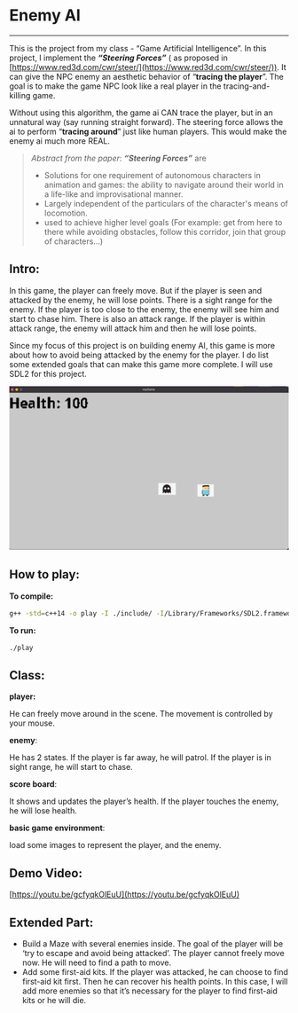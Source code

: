 # Enemy AI

---

This is the project from my class - “Game Artificial Intelligence”. In this project, I implement the ***“Steering Forces”*** ( as proposed in [https://www.red3d.com/cwr/steer/](https://www.red3d.com/cwr/steer/)). It can give the NPC enemy an aesthetic behavior of “**tracing the player**”. The goal is to make the game NPC look like a real player in the tracing-and-killing game. 

Without using this algorithm, the game ai CAN trace the player, but in an unnatural way (say running straight forward). The steering force allows the ai to perform “**tracing around**” just like human players. This would make the enemy ai much more REAL.
<br>

> *Abstract from the paper*: ***“Steering Forces”*** are
> * Solutions for one requirement of autonomous characters in animation and games: the ability to navigate around their world in a life-like and improvisational manner. 
> * Largely independent of the particulars of the character's means of locomotion. 
> * used to achieve higher level goals (For example: get from here to there while avoiding obstacles, follow this corridor, join that group of characters...)


## Intro:

In this game, the player can freely move. But if the player is seen and attacked by the
enemy, he will lose points. There is a sight range for the enemy. If the player is too close
to the enemy, the enemy will see him and start to chase him. There is also an attack
range. If the player is within attack range, the enemy will attack him and then he will lose
points. 

Since my focus of this project is on building enemy AI, this game is more about
how to avoid being attacked by the enemy for the player. I do list some extended goals that can make this game more complete. I will use SDL2 for this project.

 

![game.png](game.png)

## How to play:

**To compile:**

```bash
g++ -std=c++14 -o play -I ./include/ -I/Library/Frameworks/SDL2.framework/Headers ./*.cpp -F/Library/Frameworks -framework SDL2 -I/Library/Frameworks/SDL2_image.framework/Headers -F/Library/Frameworks -framework SDL2_image -lSDL2_ttf
```

**To run:**

```bash
./play
```

## Class:

**player:** 

He can freely move around in the scene. The movement is controlled by your mouse.

**enemy**: 

He has 2 states. If the player is far away, he will patrol. If the player is in sight range, he will start to chase.

**score board**:

It shows and updates the player’s health. If the player touches the enemy, he will lose health.

**basic game environment**: 

load some images to represent the player, and the enemy.

## Demo Video:

[https://youtu.be/gcfyqkOlEuU](https://youtu.be/gcfyqkOlEuU)

## **Extended Part:**

- Build a Maze with several enemies inside. The goal of the player will be ‘try to escape and avoid being attacked’. The player cannot freely move now. He will need to find a path to move.
- Add some first-aid kits. If the player was attacked, he can choose to find first-aid kit first. Then he can recover his health points. In this case, I will add more enemies so that it’s necessary for the player to find first-aid kits or he will die.
